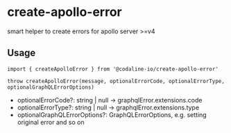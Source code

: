 # create-apollo-error
smart helper to create errors for apollo server >=v4

## Usage

```TS
import { createApolloError } from '@codaline-io/create-apollo-error'

throw createApolloError(message, optionalErrorCode, optionalErrorType, optionalGraphQLErrorOptions)
```

- optionalErrorCode?: string | null -> graphqlError.extensions.code
- optionalErrorType?: string | null -> graphqlError.extensions.type
- optionalGraphQLErrorOptions?: GraphQLErrorOptions, e.g. setting original error and so on
